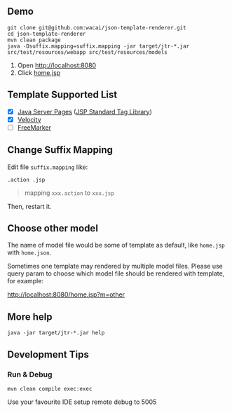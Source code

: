 ## Demo

```
git clone git@github.com:wacai/json-template-renderer.git
cd json-template-renderer
mvn clean package
java -Dsuffix.mapping=suffix.mapping -jar target/jtr-*.jar src/test/resources/webapp src/test/resources/models
```

1. Open <http://localhost:8080>
1. Click [home.jsp](http://localhost:8080/home.jsp)

## Template Supported List

* [x] [Java Server Pages][jsp] ([JSP Standard Tag Library][jstl])
* [x] [Velocity][vm]
* [ ] [FreeMarker][ftl]

[jsp]:http://www.oracle.com/technetwork/java/jsp-138432.html
[jstl]:http://www.oracle.com/technetwork/java/index-jsp-135995.html
[vm]:http://velocity.apache.org/
[ftl]:http://freemarker.org/

## Change Suffix Mapping

Edit file `suffix.mapping` like:

```
.action .jsp
```

> mapping `xxx.action` to `xxx.jsp`

Then, restart it.

## Choose other model

The name of model file would be some of template as default, like `home.jsp` with `home.json`.

Sometimes one template may rendered by multiple model files.
Please use query param to choose which model file should be rendered with template, for example:

<http://localhost:8080/home.jsp?m=other>

## More help

```
java -jar target/jtr-*.jar help
```

## Development Tips

### Run & Debug

```
mvn clean compile exec:exec
```

Use your favourite IDE setup remote debug to 5005